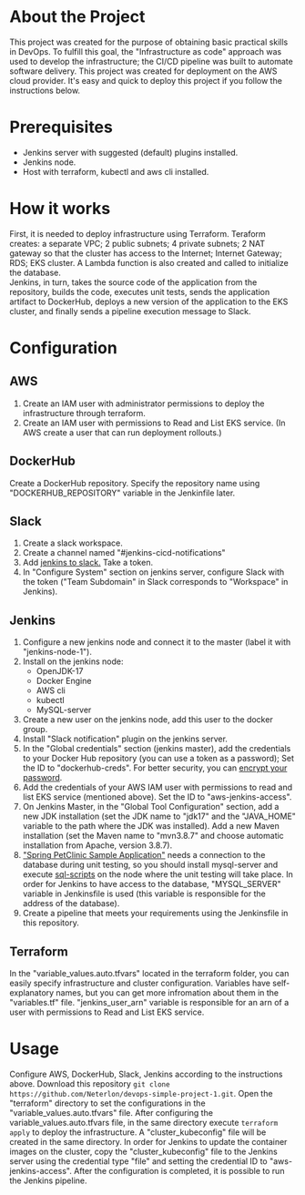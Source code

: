 # About the Project
This project was created for the purpose of obtaining basic practical skills in DevOps. To fulfill this goal, the "Infrastructure as code" approach was used to develop the infrastructure; the CI/CD pipeline was built to automate software delivery. This project was created for deployment on the AWS cloud provider. It's easy and quick to deploy this project if you follow the instructions below.

# Prerequisites
+ Jenkins server with suggested (default) plugins installed.
+ Jenkins node.
+ Host with terraform, kubectl and aws cli installed.

# How it works
First, it is needed to deploy infrastructure using Terraform. Teraform creates: a separate VPC; 2 public subnets; 4 private subnets; 2 NAT gateway so that the cluster has access to the Internet; Internet Gateway; RDS; EKS cluster. A Lambda function is also created and called to initialize the database. <br/>
Jenkins, in turn, takes the source code of the application from the repository, builds the code, executes unit tests, sends the application artifact to DockerHub, deploys a new version of the application to the EKS cluster, and finally sends a pipeline execution message to Slack.

# Configuration
## AWS
1. Create an IAM user with administrator permissions to deploy the infrastructure through terraform.
2. Create an IAM user with permissions to Read and List EKS service.        (In AWS create a user that can run deployment rollouts.)

## DockerHub
Create a DockerHub repository. Specify the repository name using "DOCKERHUB_REPOSITORY" variable in the Jenkinfile later.

## Slack
1. Create a slack workspace.
2. Create a channel named "#jenkins-cicd-notifications"
3. Add [jenkins to slack.](https://my.slack.com/services/new/jenkins-ci) Take a token.
4. In "Configure System" section on jenkins server, configure Slack with the token ("Team Subdomain" in Slack corresponds to "Workspace" in Jenkins).

## Jenkins 
1. Configure a new jenkins node and connect it to the master (label it with "jenkins-node-1").
2. Install on the jenkins node:
    + OpenJDK-17
    + Docker Engine
    + AWS cli
    + kubectl
    + MySQL-server
3. Create a new user on the jenkins node, add this user to the docker group.
4. Install "Slack notification" plugin on the jenkins server.
5. In the "Global credentials" section (jenkins master), add the credentials to your Docker Hub repository (you can use a token as a password); Set the ID to "dockerhub-creds". For better security, you can [encrypt your password](https://github.com/docker/docker-credential-helpers/issues/102).
6. Add the credentials of your AWS IAM user with permissions to read and list EKS service (mentioned above). Set the ID to "aws-jenkins-access".
7. On Jenkins Master, in the "Global Tool Configuration" section, add a new JDK installation (set the JDK name to "jdk17" and the "JAVA_HOME" variable to the path where the JDK was installed). Add a new Maven installation (set the Maven name to "mvn3.8.7" and choose automatic installation from Apache, version 3.8.7).
8. ["Spring PetClinic Sample Application"](https://github.com/spring-projects/spring-petclinic) needs a connection to the database during unit testing, so you should install mysql-server and execute [sql-scripts](https://github.com/spring-projects/spring-petclinic/tree/main/src/main/resources/db/mysql) on the node where the unit testing will take place. In order for Jenkins to have access to the database, "MYSQL_SERVER" variable in Jenkinsfile is used (this variable is responsible for the address of the database).
9. Create a pipeline that meets your requirements using the Jenkinsfile in this repository.

## Terraform
In the "variable_values.auto.tfvars" located in the terraform folder, you can easily specify infrastructure and cluster configuration. Variables have self-explanatory names, but you can get more infromation about them in the "variables.tf" file. "jenkins_user_arn" variable is responsible for an arn of a user with permissions to Read and List EKS service.  

# Usage
Configure AWS, DockerHub, Slack, Jenkins according to the instructions above. Download this repository `git clone https://github.com/Neterlon/devops-simple-project-1.git`. Open the "terraform" directory to set the configurations in the "variable_values.auto.tfvars" file. 
After configuring the variable_values.auto.tfvars file, in the same directory execute `terraform apply` to deploy the infrastructure. A "cluster_kubeconfig" file will be created in the same directory. In order for Jenkins to update the container images on the cluster, сopy the "cluster_kubeconfig" file to the Jenkins server using the credential type "file" and setting the credential ID to "aws-jenkins-access". After the configuration is completed, it is possible to run the Jenkins pipeline.
